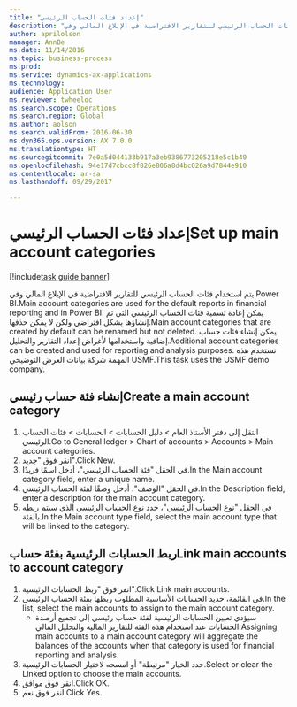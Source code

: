 ```yaml
--- 
title: "إعداد فئات الحساب الرئيسي"
description: "يتم استخدام فئات الحساب الرئيسي للتقارير الافتراضية في الإبلاغ المالي وفي Power BI."
author: aprilolson
manager: AnnBe
ms.date: 11/14/2016
ms.topic: business-process
ms.prod: 
ms.service: dynamics-ax-applications
ms.technology: 
audience: Application User
ms.reviewer: twheeloc
ms.search.scope: Operations
ms.search.region: Global
ms.author: aolson
ms.search.validFrom: 2016-06-30
ms.dyn365.ops.version: AX 7.0.0
ms.translationtype: HT
ms.sourcegitcommit: 7e0a5d044133b917a3eb9386773205218e5c1b40
ms.openlocfilehash: 94e17d7cbcc8f826e806a8d4bc026a9d7844e910
ms.contentlocale: ar-sa
ms.lasthandoff: 09/29/2017

---
```

# <a name="set-up-main-account-categories"></a><span data-ttu-id="a86a3-103">إعداد فئات الحساب الرئيسي</span><span class="sxs-lookup"><span data-stu-id="a86a3-103">Set up main account categories</span></span>

[!include[task guide banner](../../includes/task-guide-banner.md)]

<span data-ttu-id="a86a3-104">يتم استخدام فئات الحساب الرئيسي للتقارير الافتراضية في الإبلاغ المالي وفي Power BI.</span><span class="sxs-lookup"><span data-stu-id="a86a3-104">Main account categories are used for the default reports in financial reporting and in Power BI.</span></span> <span data-ttu-id="a86a3-105">يمكن إعادة تسمية فئات الحساب الرئيسي التي تم إنشاؤها بشكل افتراضي ولكن لا يمكن حذفها.</span><span class="sxs-lookup"><span data-stu-id="a86a3-105">Main account categories that are created by default can be renamed but not deleted.</span></span> <span data-ttu-id="a86a3-106">يمكن إنشاء فئات حساب إضافية واستخدامها لأغراض إعداد التقارير والتحليل.</span><span class="sxs-lookup"><span data-stu-id="a86a3-106">Additional account categories can be created and used for reporting and analysis purposes.</span></span> <span data-ttu-id="a86a3-107">تستخدم هذه المهمة شركة بيانات العرض التوضيحي USMF.</span><span class="sxs-lookup"><span data-stu-id="a86a3-107">This task uses the USMF demo company.</span></span>


## <a name="create-a-main-account-category"></a><span data-ttu-id="a86a3-108">إنشاء فئة حساب رئيسي</span><span class="sxs-lookup"><span data-stu-id="a86a3-108">Create a main account category</span></span>
1. <span data-ttu-id="a86a3-109">انتقل إلى دفتر الأستاذ العام > دليل الحسابات > الحسابات > فئات الحساب الرئيسي.</span><span class="sxs-lookup"><span data-stu-id="a86a3-109">Go to General ledger > Chart of accounts > Accounts > Main account categories.</span></span>
2. <span data-ttu-id="a86a3-110">انقر فوق "جديد".</span><span class="sxs-lookup"><span data-stu-id="a86a3-110">Click New.</span></span>
3. <span data-ttu-id="a86a3-111">في الحقل "فئة الحساب الرئيسي"، أدخل اسمًا فريدًا.</span><span class="sxs-lookup"><span data-stu-id="a86a3-111">In the Main account category field, enter a unique name.</span></span>
4. <span data-ttu-id="a86a3-112">في الحقل "الوصف"، أدخل وصفًا لفئة الحساب الرئيسي.</span><span class="sxs-lookup"><span data-stu-id="a86a3-112">In the Description field, enter a description for the main account category.</span></span>
5. <span data-ttu-id="a86a3-113">في الحقل "نوع الحساب الرئيسي"، حدد نوع الحساب الرئيسي الذي سيتم ربطه بالفئة.</span><span class="sxs-lookup"><span data-stu-id="a86a3-113">In the Main account type field, select the main account type that will be linked to the category.</span></span>

## <a name="link-main-accounts-to-account-category"></a><span data-ttu-id="a86a3-114">ربط الحسابات الرئيسية بفئة حساب</span><span class="sxs-lookup"><span data-stu-id="a86a3-114">Link main accounts to account category</span></span>
1. <span data-ttu-id="a86a3-115">انقر فوق "ربط الحسابات الرئيسية".</span><span class="sxs-lookup"><span data-stu-id="a86a3-115">Click Link main accounts.</span></span>
2. <span data-ttu-id="a86a3-116">في القائمة، حديد الحسابات الأساسية المطلوب ربطها بفئة الحساب الرئيسي.</span><span class="sxs-lookup"><span data-stu-id="a86a3-116">In the list, select the main accounts to assign to the main account category.</span></span>
    * <span data-ttu-id="a86a3-117">سيؤدي تعيين الحسابات الرئيسية لفئة حساب رئيسي إلى تجميع أرصدة الحسابات عند استخدام هذه الفئة للتقارير المالية والتحليل المالي.</span><span class="sxs-lookup"><span data-stu-id="a86a3-117">Assigning main accounts to a main account category will aggregate the balances of the accounts when that category is used for financial reporting and analysis.</span></span>  
3. <span data-ttu-id="a86a3-118">حدد الخيار "مرتبطة" أو امسحه لاختيار الحسابات الرئيسية.</span><span class="sxs-lookup"><span data-stu-id="a86a3-118">Select or clear the Linked option to choose the main accounts.</span></span>
4. <span data-ttu-id="a86a3-119">انقر فوق موافق.</span><span class="sxs-lookup"><span data-stu-id="a86a3-119">Click OK.</span></span>
5. <span data-ttu-id="a86a3-120">انقر فوق نعم.</span><span class="sxs-lookup"><span data-stu-id="a86a3-120">Click Yes.</span></span>


